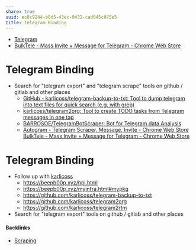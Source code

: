 ```yaml
---
share: true
uuid: ec8c9244-b8d5-43ec-9432-cad045c075e5
title: Telegram Binding
---
```

* [Telegram](../0f693b68-2bb2-4679-8665-e25024c47a34)
* [BulkTele - Mass Invite + Message for Telegram - Chrome Web Store](https://chrome.google.com/webstore/detail/bulktele-mass-invite-%2B-me/lkabifackfijfdhlemldnjmipmgcacno?ucbcb=1)

# Telegram Binding

* Search for "telegram export" and "telegram scrape" tools on github / gitlab and other places
  * [GitHub - karlicoss/telegram-backup-to-txt: Tool to dump telegram into text files for quick search (e.g. with grep)](https://github.com/karlicoss/telegram-backup-to-txt)
  * [karlicoss/telegram2org: Tool to create TODO tasks from Telegram messages in one tap](https://github.com/karlicoss/telegram2org)
  * [BARROSOE/TelegramBotScraper: Bot for Telegram data Analysis](https://github.com/BARROSOE/TelegramBotScraper)
  * [Autogram - Telegram Scraper, Message, Invite - Chrome Web Store](https://chrome.google.com/webstore/detail/autogram-telegram-scraper/hlhoolfjnohjfcdjkfpppbaecdbnhbnh/related?ucbcb=1)
  [BulkTele - Mass Invite + Message for Telegram - Chrome Web Store](https://chrome.google.com/webstore/detail/bulktele-mass-invite-%20-me/lkabifackfijfdhlemldnjmipmgcacno?ucbcb=1)

# Telegram Binding

* Follow up with [karlicoss](https://beepb00p.xyz/me.html)
  * <https://beepb00p.xyz/hpi.html>
  * <https://beepb00p.xyz/myinfra.html#mypkg>
  * <https://github.com/karlicoss/telegram-backup-to-txt>
  * <https://github.com/karlicoss/telegram2org>
  * <https://github.com/karlicoss/telegram2rtm>
* Search for "telegram export" tools on github / gitlab and other places

#### Backlinks

* [Scraping](/57bca37b-c176-4cc1-8891-6fb9e16b22fc)